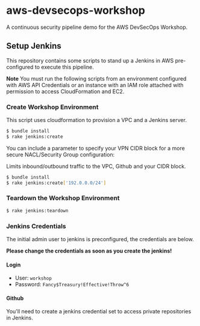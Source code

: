 # aws-devsecops-workshop
A continuous security pipeline demo for the AWS DevSecOps Workshop.

## Setup Jenkins
This repository contains some scripts to stand up a Jenkins in AWS pre-configured to execute this pipeline.

**Note** You must run the following scripts from an environment configured with AWS API Credentials or an instance with an IAM role attached with permission to access CloudFormation and EC2.

### Create Workshop Environment
This script uses cloudformation to provision a VPC and a Jenkins server.

```bash
$ bundle install
$ rake jenkins:create
```

You can include a parameter to specify your VPN CIDR block for a more secure NACL/Security Group configuration:

Limits inbound/outbound traffic to the VPC, Github and your CIDR block.
```bash
$ bundle install
$ rake jenkins:create['192.0.0.0/24']
```

### Teardown the Workshop Environment
```bash
$ rake jenkins:teardown
```

### Jenkins Credentials
The initial admin user to jenkins is preconfigured, the credentials are below.

**Please change the credentials as soon as you create the jenkins!**

#### Login
* User: `workshop`
* Password: `Fancy$Treasury!Effective!Throw^6`

#### Github
You'll need to create a jenkins credential set to access private repositories in Jenkins.
